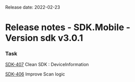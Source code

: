 Release date: 2022-02-23

# Release notes - SDK.Mobile - Version sdk v3.0.1

### Task

[SDK-407](https://mybrain.atlassian.net/browse/SDK-407) Clean SDK : DeviceInformation

[SDK-406](https://mybrain.atlassian.net/browse/SDK-406) Improve Scan logic